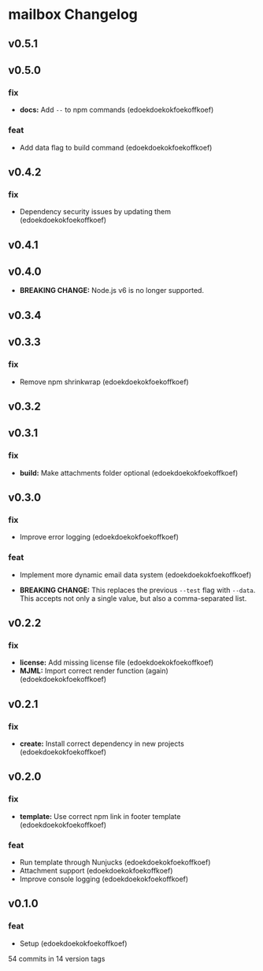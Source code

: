 # mailbox Changelog

## v0.5.1


## v0.5.0

### fix
* **docs:** Add `--` to npm commands (edoekdoekokfoekoffkoef)

### feat
* Add data flag to build command (edoekdoekokfoekoffkoef)


## v0.4.2

### fix
* Dependency security issues by updating them (edoekdoekokfoekoffkoef)


## v0.4.1


## v0.4.0

* **BREAKING CHANGE:** Node.js v6 is no longer supported.



## v0.3.4


## v0.3.3

### fix
* Remove npm shrinkwrap (edoekdoekokfoekoffkoef)


## v0.3.2


## v0.3.1

### fix
* **build:** Make attachments folder optional (edoekdoekokfoekoffkoef)


## v0.3.0

### fix
* Improve error logging (edoekdoekokfoekoffkoef)

### feat
* Implement more dynamic email data system (edoekdoekokfoekoffkoef)

* **BREAKING CHANGE:** This replaces the previous `--test` flag with `--data`. This accepts not only a single value, but also a comma-separated list.



## v0.2.2

### fix
* **license:** Add missing license file (edoekdoekokfoekoffkoef)
* **MJML:** Import correct render function (again) (edoekdoekokfoekoffkoef)


## v0.2.1

### fix
* **create:** Install correct dependency in new projects (edoekdoekokfoekoffkoef)


## v0.2.0

### fix
* **template:** Use correct npm link in footer template (edoekdoekokfoekoffkoef)

### feat
* Run template through Nunjucks (edoekdoekokfoekoffkoef)
* Attachment support (edoekdoekokfoekoffkoef)
* Improve console logging (edoekdoekokfoekoffkoef)


## v0.1.0

### feat
* Setup (edoekdoekokfoekoffkoef)


54 commits in 14 version tags
